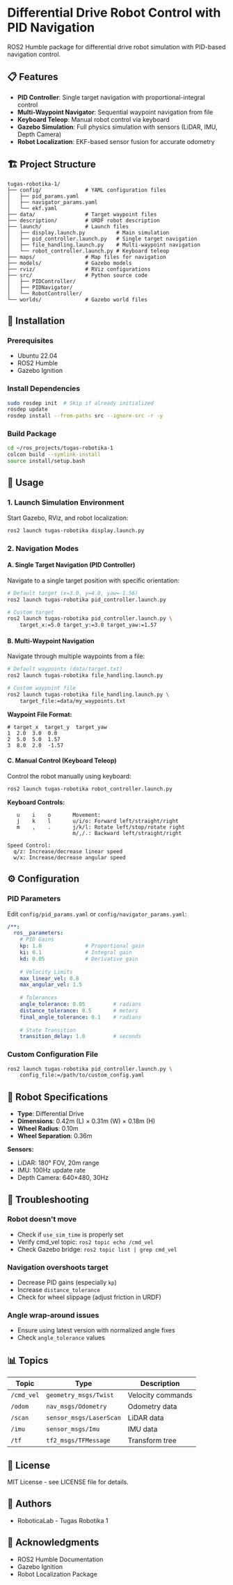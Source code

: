 # Differential Drive Robot Control with PID Navigation

ROS2 Humble package for differential drive robot simulation with PID-based navigation control.

## 📋 Features

- **PID Controller**: Single target navigation with proportional-integral control
- **Multi-Waypoint Navigator**: Sequential waypoint navigation from file
- **Keyboard Teleop**: Manual robot control via keyboard
- **Gazebo Simulation**: Full physics simulation with sensors (LiDAR, IMU, Depth Camera)
- **Robot Localization**: EKF-based sensor fusion for accurate odometry

## 🏗️ Project Structure

```
tugas-robotika-1/
├── config/              # YAML configuration files
│   ├── pid_params.yaml
│   ├── navigator_params.yaml
│   └── ekf.yaml
├── data/                # Target waypoint files
├── description/         # URDF robot description
├── launch/              # Launch files
│   ├── display.launch.py          # Main simulation
│   ├── pid_controller.launch.py   # Single target navigation
│   ├── file_handling.launch.py    # Multi-waypoint navigation
│   └── robot_controller.launch.py # Keyboard teleop
├── maps/                # Map files for navigation
├── models/              # Gazebo models
├── rviz/                # RViz configurations
├── src/                 # Python source code
│   ├── PIDController/
│   ├── PIDNavigator/
│   └── RobotController/
└── worlds/              # Gazebo world files
```

## 🔧 Installation

### Prerequisites

- Ubuntu 22.04
- ROS2 Humble
- Gazebo Ignition

### Install Dependencies

```bash
sudo rosdep init  # Skip if already initialized
rosdep update
rosdep install --from-paths src --ignore-src -r -y
```

### Build Package

```bash
cd ~/ros_projects/tugas-robotika-1
colcon build --symlink-install
source install/setup.bash
```

## 🚀 Usage

### 1. Launch Simulation Environment

Start Gazebo, RViz, and robot localization:

```bash
ros2 launch tugas-robotika display.launch.py
```

### 2. Navigation Modes

#### A. Single Target Navigation (PID Controller)

Navigate to a single target position with specific orientation:

```bash
# Default target (x=3.0, y=4.0, yaw=-1.56)
ros2 launch tugas-robotika pid_controller.launch.py

# Custom target
ros2 launch tugas-robotika pid_controller.launch.py \
    target_x:=5.0 target_y:=3.0 target_yaw:=1.57
```

#### B. Multi-Waypoint Navigation

Navigate through multiple waypoints from a file:

```bash
# Default waypoints (data/target.txt)
ros2 launch tugas-robotika file_handling.launch.py

# Custom waypoint file
ros2 launch tugas-robotika file_handling.launch.py \
    target_file:=data/my_waypoints.txt
```

**Waypoint File Format:**
```
# target_x  target_y  target_yaw
1  2.0  3.0  0.0
2  5.0  5.0  1.57
3  8.0  2.0  -1.57
```

#### C. Manual Control (Keyboard Teleop)

Control the robot manually using keyboard:

```bash
ros2 launch tugas-robotika robot_controller.launch.py
```

**Keyboard Controls:**
```
   u    i    o       Movement:
   j    k    l       u/i/o: Forward left/straight/right
   m    ,    .       j/k/l: Rotate left/stop/rotate right
                     m/,/.: Backward left/straight/right

Speed Control:
  q/z: Increase/decrease linear speed
  w/x: Increase/decrease angular speed
```

## ⚙️ Configuration

### PID Parameters

Edit `config/pid_params.yaml` or `config/navigator_params.yaml`:

```yaml
/**:
  ros__parameters:
    # PID Gains
    kp: 1.0              # Proportional gain
    ki: 0.1              # Integral gain
    kd: 0.05             # Derivative gain
    
    # Velocity Limits
    max_linear_vel: 0.8
    max_angular_vel: 1.5
    
    # Tolerances
    angle_tolerance: 0.05         # radians
    distance_tolerance: 0.5       # meters
    final_angle_tolerance: 0.1    # radians
    
    # State Transition
    transition_delay: 1.0         # seconds
```

### Custom Configuration File

```bash
ros2 launch tugas-robotika pid_controller.launch.py \
    config_file:=/path/to/custom_config.yaml
```

## 🤖 Robot Specifications

- **Type**: Differential Drive
- **Dimensions**: 0.42m (L) × 0.31m (W) × 0.18m (H)
- **Wheel Radius**: 0.10m
- **Wheel Separation**: 0.36m

**Sensors:**
- LiDAR: 180° FOV, 20m range
- IMU: 100Hz update rate
- Depth Camera: 640×480, 30Hz

## 🐛 Troubleshooting

### Robot doesn't move
- Check if `use_sim_time` is properly set
- Verify cmd_vel topic: `ros2 topic echo /cmd_vel`
- Check Gazebo bridge: `ros2 topic list | grep cmd_vel`

### Navigation overshoots target
- Decrease PID gains (especially `kp`)
- Increase `distance_tolerance`
- Check for wheel slippage (adjust friction in URDF)

### Angle wrap-around issues
- Ensure using latest version with normalized angle fixes
- Check `angle_tolerance` values

## 📊 Topics

| Topic | Type | Description |
|-------|------|-------------|
| `/cmd_vel` | `geometry_msgs/Twist` | Velocity commands |
| `/odom` | `nav_msgs/Odometry` | Odometry data |
| `/scan` | `sensor_msgs/LaserScan` | LiDAR data |
| `/imu` | `sensor_msgs/Imu` | IMU data |
| `/tf` | `tf2_msgs/TFMessage` | Transform tree |

## 📝 License

MIT License - see LICENSE file for details.

## 👥 Authors

- RoboticaLab - Tugas Robotika 1

## 🙏 Acknowledgments

- ROS2 Humble Documentation
- Gazebo Ignition
- Robot Localization Package
